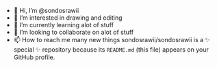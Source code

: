 - 👋 Hi, I’m @sondosrawii
- 👀 I’m interested in drawing and editing
- 🌱 I’m currently learning alot of stuff
- 💞️ I’m looking to collaborate on alot of stuff 
- 📫 How to reach me many new things
sondosrawii/sondosrawii is a ✨ special ✨ repository because its `README.md` (this file) appears on your GitHub profile.
